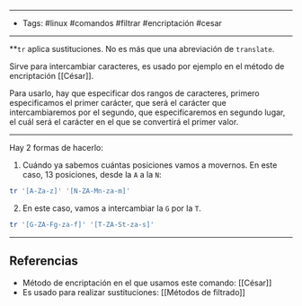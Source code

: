 -------
- Tags: #linux #comandos #filtrar #encriptación #cesar
------

**`tr` aplica sustituciones. No es más que una abreviación de `translate`.

Sirve para intercambiar caracteres, es usado por ejemplo en el método de encriptación [[César]].

Para usarlo, hay que especificar dos rangos de caracteres, primero especificamos el primer carácter, que será el carácter que intercambiaremos por el segundo, que especificaremos en segundo lugar, el cuál será el carácter en el que se convertirá el primer valor.

-------

Hay 2 formas de hacerlo:

1. Cuándo ya sabemos cuántas posiciones vamos a movernos. En este caso, 13 posiciones, desde la `A` a la `N`:

```BASH
tr '[A-Za-z]' '[N-ZA-Mn-za-m]'
```

2. En este caso, vamos a intercambiar la `G` por la `T`.

```BASH
tr '[G-ZA-Fg-za-f]' '[T-ZA-St-za-s]'
```


------
## Referencias

- Método de encriptación en el que usamos este comando: [[César]]
- Es usado para realizar sustituciones: [[Métodos de filtrado]]